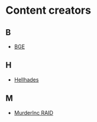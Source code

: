 # Content creators

## B

- [BGE](https://raid-codex.com/content-creators/bge/)

## H

- [Hellhades](https://raid-codex.com/content-creators/hellhades/)

## M

- [MurderInc RAID](https://raid-codex.com/content-creators/murderinc/)

